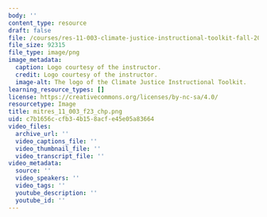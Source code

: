 ```yaml
---
body: ''
content_type: resource
draft: false
file: /courses/res-11-003-climate-justice-instructional-toolkit-fall-2025/mitres_11_003_f23_chp.png
file_size: 92315
file_type: image/png
image_metadata:
  caption: Logo courtesy of the instructor.
  credit: Logo courtesy of the instructor.
  image-alt: The logo of the Climate Justice Instructional Toolkit.
learning_resource_types: []
license: https://creativecommons.org/licenses/by-nc-sa/4.0/
resourcetype: Image
title: mitres_11_003_f23_chp.png
uid: c7b1656c-cfb3-4b15-8acf-e45e05a83664
video_files:
  archive_url: ''
  video_captions_file: ''
  video_thumbnail_file: ''
  video_transcript_file: ''
video_metadata:
  source: ''
  video_speakers: ''
  video_tags: ''
  youtube_description: ''
  youtube_id: ''
---
```

